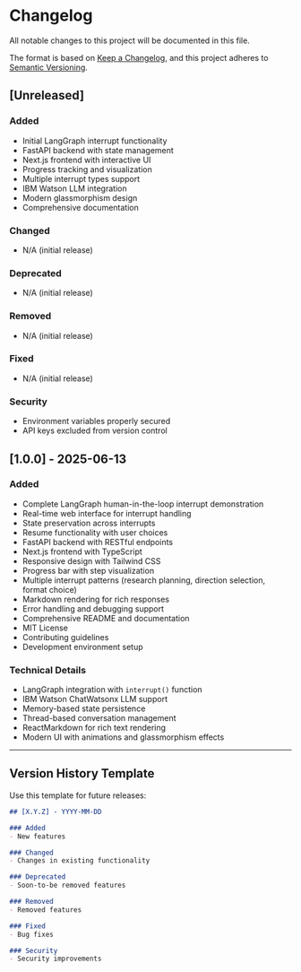 # Changelog

All notable changes to this project will be documented in this file.

The format is based on [Keep a Changelog](https://keepachangelog.com/en/1.0.0/),
and this project adheres to [Semantic Versioning](https://semver.org/spec/v2.0.0.html).

## [Unreleased]

### Added
- Initial LangGraph interrupt functionality
- FastAPI backend with state management
- Next.js frontend with interactive UI
- Progress tracking and visualization
- Multiple interrupt types support
- IBM Watson LLM integration
- Modern glassmorphism design
- Comprehensive documentation

### Changed
- N/A (initial release)

### Deprecated
- N/A (initial release)

### Removed
- N/A (initial release)

### Fixed
- N/A (initial release)

### Security
- Environment variables properly secured
- API keys excluded from version control

## [1.0.0] - 2025-06-13

### Added
- Complete LangGraph human-in-the-loop interrupt demonstration
- Real-time web interface for interrupt handling
- State preservation across interrupts
- Resume functionality with user choices
- FastAPI backend with RESTful endpoints
- Next.js frontend with TypeScript
- Responsive design with Tailwind CSS
- Progress bar with step visualization
- Multiple interrupt patterns (research planning, direction selection, format choice)
- Markdown rendering for rich responses
- Error handling and debugging support
- Comprehensive README and documentation
- MIT License
- Contributing guidelines
- Development environment setup

### Technical Details
- LangGraph integration with `interrupt()` function
- IBM Watson ChatWatsonx LLM support
- Memory-based state persistence
- Thread-based conversation management
- ReactMarkdown for rich text rendering
- Modern UI with animations and glassmorphism effects

---

## Version History Template

Use this template for future releases:

```markdown
## [X.Y.Z] - YYYY-MM-DD

### Added
- New features

### Changed
- Changes in existing functionality

### Deprecated
- Soon-to-be removed features

### Removed
- Removed features

### Fixed
- Bug fixes

### Security
- Security improvements
```
